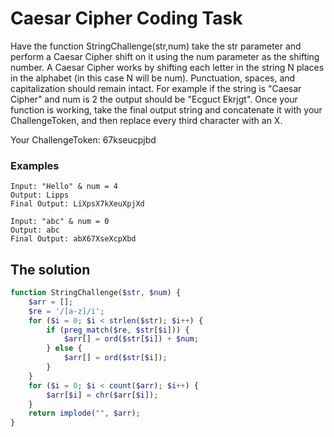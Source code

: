 # Caesar Cipher Coding Task
Have the function StringChallenge(str,num) take the str parameter and perform a 
Caesar Cipher shift on it using the num parameter as the shifting number. 
A Caesar Cipher works by shifting each letter in the string N places in 
the alphabet (in this case N will be num). Punctuation, spaces, and capitalization 
should remain intact. For example if the string is "Caesar Cipher" and num is 2 
the output should be "Ecguct Ekrjgt".
Once your function is working, take the final output string and concatenate 
it with your ChallengeToken, and then replace every third character with an X. 

Your ChallengeToken: 67kseucpjbd

### Examples

```
Input: "Hello" & num = 4 
Output: Lipps 
Final Output: LiXpsX7kXeuXpjXd

Input: "abc" & num = 0 
Output: abc 
Final Output: abX67XseXcpXbd
```


## The solution

```php
function StringChallenge($str, $num) {
    $arr = [];
    $re = '/[a-z]/i';
    for ($i = 0; $i < strlen($str); $i++) {
        if (preg_match($re, $str[$i])) {
            $arr[] = ord($str[$i]) + $num;
        } else {
            $arr[] = ord($str[$i]);
        }
    }
    for ($i = 0; $i < count($arr); $i++) {
        $arr[$i] = chr($arr[$i]);
    }
    return implode("", $arr);
}
```

